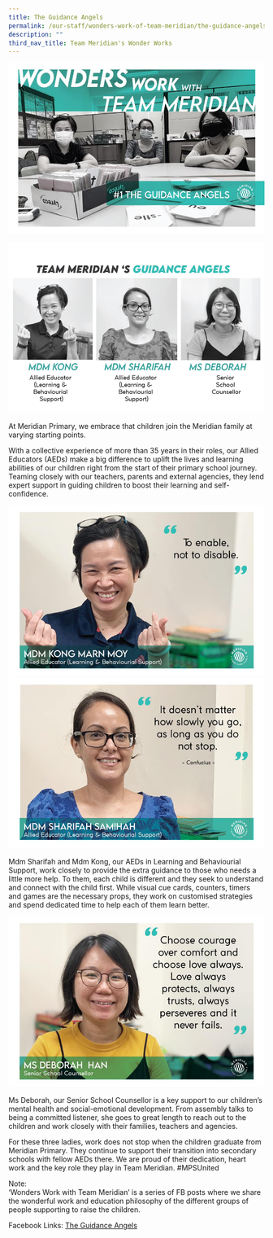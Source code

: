 ```yaml
---
title: The Guidance Angels
permalink: /our-staff/wonders-work-of-team-meridian/the-guidance-angels/
description: ""
third_nav_title: Team Meridian's Wonder Works
---
```

![](/images/Wonder%20Work/The%20Guidance%20Angels/Guidance%20Angels%201.jpg)

![](/images/Wonder%20Work/The%20Guidance%20Angels/Guidance%20Angels%202.jpg)

<p>At Meridian Primary, we embrace that children join the Meridian family at varying starting points.

With a collective experience of more than 35 years in their roles, our Allied Educators (AEDs) make a big difference to uplift the lives and learning abilities of our children right from the start of their primary school journey. Teaming closely with our teachers, parents and external agencies, they lend expert support in guiding children to boost their learning and self-confidence.</p>

![](/images/Wonder%20Work/The%20Guidance%20Angels/Guidance%20Angels%203.jpg)
![](/images/Wonder%20Work/The%20Guidance%20Angels/Guidance%20Angels%204.jpg)

<p>Mdm Sharifah and Mdm Kong, our AEDs in Learning and Behaviourial Support, work closely to provide the extra guidance to those who needs a little more help. To them, each child is different and they seek to understand and connect with the child first. While visual cue cards, counters, timers and games are the necessary props, they work on customised strategies and spend dedicated time to help each of them learn better.</p>

![](/images/Wonder%20Work/The%20Guidance%20Angels/Guidance%20Angels%205.jpg)

<p>Ms Deborah, our Senior School Counsellor is a key support to our children’s mental health and social-emotional development. From assembly talks to being a committed listener, she goes to great length to reach out to the children and work closely with their families, teachers and agencies.

For these three ladies, work does not stop when the children graduate from Meridian Primary. They continue to support their transition into secondary schools with fellow AEDs there. We are proud of their dedication, heart work and the key role they play in Team Meridian. #MPSUnited

Note:  
‘Wonders Work with Team Meridian’ is a series of FB posts where we share the wonderful work and education philosophy of the different groups of people supporting to raise the children.  

<p>Facebook Links: <a href="https://www.facebook.com/meridianpri/posts/171132324421380">The Guidance Angels</a></p>